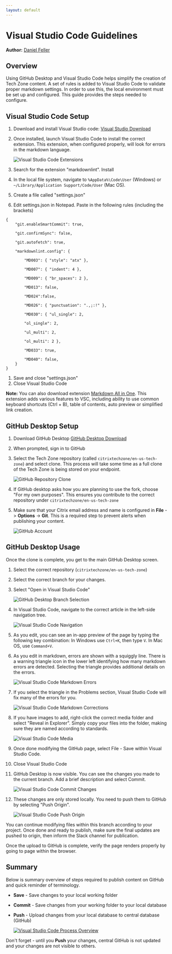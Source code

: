 ```yaml
---
layout: default
---
```

# Visual Studio Code Guidelines

**Author:** [Daniel Feller](https://twitter.com/djfeller)

## Overview

Using GitHub Desktop and Visual Studio Code helps simplify the creation of Tech Zone content. A set of rules is added to Visual Studio Code to validate proper markdown settings. In order to use this, the local environment must be set up and configured. This guide provides the steps needed to configure.

## Visual Studio Code Setup

1. Download and install Visual Studio code: [Visual Studio Download](https://code.visualstudio.com/)
1. Once installed, launch Visual Studio Code to install the correct extension. This extension, when configured properly, will look for errors in the markdown language.

    ![Visual Studio Code Extensions](/media/visual-studio-code-guide_vsc-extensions.png)

1. Search for the extension "markdownlint". Install
1. In the local file system, navigate to `%AppData%\Code\User` (Windows) or `~/Library/Application Support/Code/User` (Mac OS).
1. Create a file called "settings.json"
1. Edit settings.json in Notepad. Paste in the following rules (including the brackets)

```text
{
    "git.enableSmartCommit": true,

    "git.confirmSync": false,

    "git.autofetch": true,

    "markdownlint.config": {

        "MD003": { "style": "atx" },

        "MD007": { "indent": 4 },

        "MD009": { "br_spaces": 2 },

        "MD013": false,

        "MD024":false,

        "MD026": { "punctuation": ".,;:!" },

        "MD030": { "ul_single": 2,

        "ol_single": 2,

        "ul_multi": 2,

        "ol_multi": 2 },

        "MD033": true,

        "MD040": false,
    }
}
```

1.  Save and close "settings.json"
1.  Close Visual Studio Code

**Note:** You can also download extension [Markdown All in One](https://marketplace.visualstudio.com/items?itemName=yzhang.markdown-all-in-one). This extension adds various features to VSC, including ability to use common keyboard shortcuts (Ctrl + B), table of contents, auto preview or simplified link creation.

## GitHub Desktop Setup

1. Download GitHub Desktop [GitHub Desktop Download](https://desktop.github.com)
1. When prompted, sign in to GitHub
1. Select the Tech Zone repository (called ```citrixtechzone/en-us-tech-zone```) and select clone. This process will take some time as a full clone of the Tech Zone is being stored on your endpoint.

    ![GitHub Repository Clone](/media/visual-studio-code-guide_clone.png)

1. If GitHub desktop asks how you are planning to use the fork, choose "For my own purposes". This ensures you contribute to the correct repository under ```citrixtechzone/en-us-tech-zone```
1. Make sure that your Citrix email address and name is configured in **File** -> **Options** -> **Git**. This is a required step to prevent alerts when publishing your content.

    ![GitHub Account](/media/visual-studio-code-guide_email.png)

## GitHub Desktop Usage

Once the clone is complete, you get to the main GitHub Desktop screen.

1. Select the correct repository (```citrixtechzone/en-us-tech-zone```)
1. Select the correct branch for your changes.
1. Select "Open in Visual Studio Code"

    ![GitHub Desktop Branch Selection](/media/visual-studio-code-guide_desktop-repo-branch-edit.png)

1. In Visual Studio Code, navigate to the correct article in the left-side navigation tree.

    ![Visual Studio Code Navigation](/media/visual-studio-code-guide_vsc-navigation.png)

1. As you edit, you can see an in-app preview of the page by typing the following key combination: In Windows use `Ctrl+K`, then type `V`. In Mac OS, use `Command+V`. 
1. As you edit in markdown, errors are shown with a squiggly line.  There is a warning triangle icon in the lower left identifying how many markdown errors are detected. Selecting the triangle provides additional details on the errors.

    ![Visual Studio Code Markdown Errors](/media/visual-studio-code-guide_md-errors.png)

1. If you select the triangle in the Problems section, Visual Studio Code will fix many of the errors for you.

    ![Visual Studio Code Markdown Corrections](/media/visual-studio-code-guide_error-help.png)

1. If you have images to add, right-click the correct media folder and select "Reveal in Explorer". Simply copy your files into the folder, making sure they are named according to standards.

    ![Visual Studio Code Media](/media/visual-studio-code-guide_reveal-explorer.png)

1. Once done modifying the GitHub page, select File - Save within Visual Studio Code.
1. Close Visual Studio Code
1. GitHub Desktop is now visible. You can see the changes you made to the current branch. Add a brief description and select Commit.

    ![Visual Studio Code Commit Changes](/media/visual-studio-code-guide_commit-changes.png)

1. These changes are only stored locally. You need to push them to GitHub by selecting "Push Origin".

    ![Visual Studio Code Push Origin](/media/visual-studio-code-guide_push-origin.png)

You can continue modifying files within this branch according to your project. Once done and ready to publish, make sure the final updates are pushed to origin, then inform the Slack channel for publication.

Once the upload to GitHub is complete, verify the page renders properly by going to page within the browser.

## Summary

Below is summary overview of steps required to publish content on GitHub and quick reminder of terminology.

- **Save** - Save changes to your local working folder
- **Commit** - Save changes from your working folder to your local database
- **Push** - Upload changes from your local database to central database (GitHub)

    [![Visual Studio Code Process Overview](/media/visual-studio-code-guide_process.png)](/tech-marketing/projects/tech-zone/media/visual-studio-code-guide_process.png)

Don't forget - until you **Push** your changes, central GitHub is not updated and your changes are not visible to others.